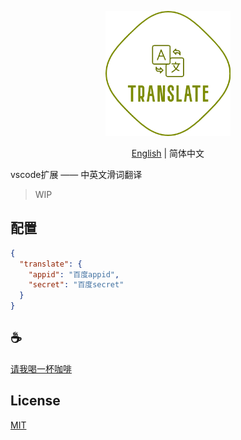 <p align="center">
<img height="200" src="./assets/kv.png" alt="vscode-translate">
</p>
<p align="center"> <a href="./README.md">English</a> | 简体中文</p>

vscode扩展  ——  中英文滑词翻译

>WIP

## 配置
```json
{
  "translate": {
    "appid": "百度appid",
    "secret": "百度secret"
  }
}
```

## :coffee:

[请我喝一杯咖啡](https://github.com/Simon-He95/sponsor)

## License

[MIT](./license)
